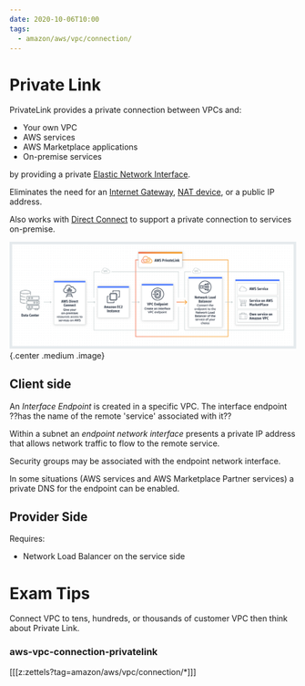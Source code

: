 ```yaml
---
date: 2020-10-06T10:00
tags:
  - amazon/aws/vpc/connection/
---
```


# Private Link

PrivateLink provides a private connection between VPCs
and:
* Your own VPC
* AWS services
* AWS Marketplace applications
* On-premise services

by providing a private [Elastic Network Interface](aws-vpc-elastic-network-interface).

Eliminates the need for an [Internet Gateway](aws-vpc-internet-gateway), [NAT device](aws-vpc-gateway-nat), or a public IP address.

Also works with [Direct Connect](aws-vpc-direct-connect) to support a private connection to services on-premise.

![Private Link](./static/privatelink_overview.jpg){.center  .medium .image}

## Client side

An *Interface Endpoint* is created in a specific VPC. The interface endpoint ??has the name of the remote 'service' associated with it??

Within a subnet an *endpoint network interface* presents a private IP address that allows network traffic to flow to the remote service.

Security groups may be associated with the endpoint network
interface.

In some situations (AWS services and AWS Marketplace Partner services) a private DNS for the endpoint can be enabled.

## Provider Side

Requires:
* Network Load Balancer on the service side

 # Exam Tips
 
 Connect VPC to tens, hundreds, or thousands of customer VPC then think about Private Link.

### aws-vpc-connection-privatelink

[[[z:zettels?tag=amazon/aws/vpc/connection/*]]]